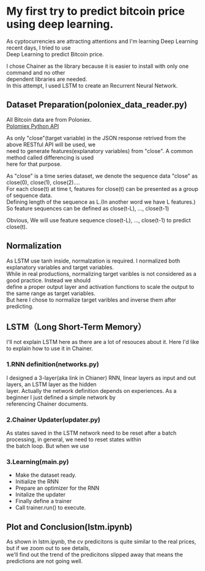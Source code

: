 ﻿# My first try to predict bitcoin price using deep learning.

As cyptocurrencies are attracting attentions and I'm learning Deep Learning recent days, I tried to use<br>
Deep Learning to predict Bitcoin price.<br>

I chose Chainer as the library because it is easier to install with only one command and no other<br>
dependent libraries are needed.<br>
In this attempt, I used LSTM to create an Recurrent Neural Network.

## Dataset Preparation(poloniex_data_reader.py)
All Bitcoin data are from Poloniex.<br>
[Polomiex Python API](https://github.com/s4w3d0ff/python-poloniex)<br>

As only "close"(target variable) in the JSON response retrived from the above RESTful API will be used, we<br>
need to generate features(explanatory variables) from "close". A common method called differencing is used<br>
here for that purpose.<br>

As "close" is a time series dataset, we denote the sequence data "close" as close(0), close(1), close(2)....<br>
For each close(t) at time t, features for close(t) can be presented as a group of sequence data.<br>
Defining length of the sequence as L.(In another word we have L features.)<br>
So feature sequences can be defined as close(t-L), ..., close(t-1)<br>

Obvious, We will use feature sequence close(t-L), ..., close(t-1) to predict close(t).

## Normalization
As LSTM use tanh inside, normalzation is required. I normalized both explanatory variables and target variables.<br>
While in real productions, normalizing target varibles is not considered as a good practice. Instead we should<br>
define a proper output layer and activation functions to scale the output to the same range as target variables.<br>
But here I chose to normalize target varibles and inverse them after predicting.

## LSTM（Long Short-Term Memory）
I'll not explain LSTM here as there are a lot of resouces about it. Here I'd like to explain how to use it in Chainer.

### 1.RNN definition(networks.py)
I designed a 3-layer(aka link in Chianer) RNN, linear layers as input and out layers, an LSTM layer as the hidden<br>
layer. Actually the network definition depends on experiences. As a beginner I just defined a simple network by<br>
referencing Chainer documents.

### 2.Chainer Updater(updater.py)
As states saved in the LSTM network need to be reset after a batch processing, in general, we need to reset states within<br>
the batch loop. But when we use

### 3.Learning(main.py)
- Make the dataset ready.
- Initialize the RNN
- Prepare an optimizer for the RNN
- Initalize the updater
- Finally define a trainer
- Call trainer.run() to execute.

## Plot and Conclusion(lstm.ipynb)
As shown in lstm.ipynb, the cv predicitons is quite similar to the real prices, but if we zoom out to see details,<br>
we'll find out the trend of the predicitons slipped away that means the predictions are not going well.
